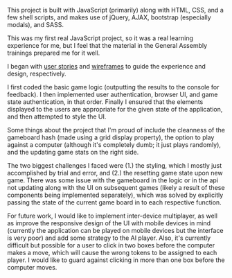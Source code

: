 This project is built with JavaScript (primarily) along with HTML, CSS, and a few shell scripts, and makes use of jQuery, AJAX, bootstrap (especially modals), and SASS.  

This was my first real JavaScript project, so it was a real learning experience for me, but I feel that the material in the General Assembly trainings prepared me for it well.  

I began with [user stories](/assets/userstories.md) and [wireframes](/assets/wireframe.jpg) to guide the experience and design, respectively.

I first coded the basic game logic (outputting the results to the console for feedback).  I then implemented user authentication, browser UI, and game state authentication, in that order.  Finally I ensured that the elements displayed to the users are appropriate for the given state of the application, and then attempted to style the UI.

Some things about the project that I'm proud of include the cleanness of the gameboard hash (made using a grid display property), the option to play against a computer (although it's completely dumb; it just plays randomly), and the updating game stats on the right side.

The two biggest challenges I faced were (1.) the styling, which I mostly just accomplished by trial and error, and (2.) the resetting game state upon new game.  There was some issue with the gameboard in the logic or in the api not updating along with the UI on subsequent games (likely a result of these components being implemented separately), which was solved by explicitly passing the state of the current game board in to each respective function.

For future work, I would like to implement inter-device multiplayer, as well as improve the responsive design of the UI with mobile devices in mind (currently the application can be played on mobile devices but the interface is very poor) and add some strategy to the AI player.  Also, it's currently difficult but possible for a user to click in two boxes before the computer makes a move, which will cause the wrong tokens to be assigned to each player.  I would like to guard against clicking in more than one box before the computer moves.
